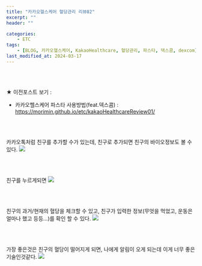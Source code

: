 ```yaml
---
title: "카카오헬스케어 혈당관리 리뷰02"
excerpt: ""
header: ""

categories:
    - ETC
tags:
    - [BLOG, 카카오헬스케어, KakaoHealthcare, 혈당관리, 파스타, 덱스콤, dexcom]
last_modified_at: 2024-03-17
---
```

<br><br>

★ 이전포스트 보기 :
- 카카오헬스케어 파스타 사용방법(feat.덱스콤) : https://morimin.github.io/etc/kakaoHealthcareReview01/

<br><br>

카카오톡처럼 친구를 추가할 수가 있는데, 친구로 추가되면 친구의 바이오정보도 볼 수 있다.
![](/upload/review/2403_kakaoHealthCare/day2/00.png)

<br><br>

친구를 누르게되면
![](/upload/review/2403_kakaoHealthCare/day2/01.png)

<br><br>

친구의 과거/현재의 혈당을 체크할 수 있고, 친구가 입력한 정보(무엇을 먹었고, 운동은 얼마나 했고 등등...)를 확인 할 수 있다.
![](/upload/review/2403_kakaoHealthCare/day2/02.png)

<br><br>

가장 좋은것은 친구의 혈당이 떨어지게 되면, 나에게 알림이 오게 되는데 이게 너무 좋은 기술인것같다.
![](/upload/review/2403_kakaoHealthCare/day2/03.png)

<br><br>
